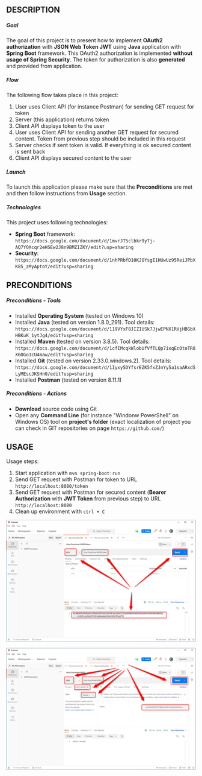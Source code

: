 DESCRIPTION
-----------

##### Goal
The goal of this project is to present how to implement **OAuth2 authorization** with **JSON Web Token JWT** using **Java** application with **Spring Boot** framework. This OAuth2 authorization is implemented **without usage of Spring Security**. The token for authorization is also **generated** and provided from application.

##### Flow
The following flow takes place in this project:
1. User uses Client API (for instance Postman) for sending GET request for token
1. Server (this application) returns token
1. Client API displays token to the user
1. User uses Client API for sending another GET request for secured content. Token from previous step should be included in this request
1. Server checks if sent token is valid. If everything is ok secured content is sent back
1. Client API displays secured content to the user 


##### Launch
To launch this application please make sure that the **Preconditions** are met and then follow instructions from **Usage** section.

##### Technologies
This project uses following technologies:
* **Spring Boot** framework: `https://docs.google.com/document/d/1mvrJT5clbkr9yTj-AQ7YOXcqr2eHSEw2J8n9BMZIZKY/edit?usp=sharing`
* **Security**: `https://docs.google.com/document/d/1nhPRbfD10KJOYsgI1HUwUz95ReiJPbXK85_zMyAptoY/edit?usp=sharing`


PRECONDITIONS
-------------

##### Preconditions - Tools
* Installed **Operating System** (tested on Windows 10)
* Installed **Java** (tested on version 1.8.0_291). Tool details: `https://docs.google.com/document/d/119VYxF8JIZIUSk7JjwEPNX1RVjHBGbXHBKuK_1ytJg4/edit?usp=sharing`
* Installed **Maven** (tested on version 3.8.5). Tool details: `https://docs.google.com/document/d/1cfIMcqkWlobUfVfTLQp7ixqEcOtoTR8X6OGo3cU4maw/edit?usp=sharing`
* Installed **Git** (tested on version 2.33.0.windows.2). Tool details: `https://docs.google.com/document/d/1Iyxy5DYfsrEZK5fxZJnYy5a1saARxd5LyMEscJKSHn0/edit?usp=sharing`
* Installed **Postman** (tested on version 8.11.1)

##### Preconditions - Actions
* **Download** source code using Git 
* Open any **Command Line** (for instance "Windonw PowerShell" on Windows OS) tool on **project's folder** (exact localization of project you can check in GIT repositories on page `https://github.com/`)


USAGE
-----

Usage steps:
1. Start application with `mvn spring-boot:run`
1. Send GET request with Postman for token to URL `http://localhost:8080/token`
1. Send GET request with Postman for secured content (**Bearer Authorization** with **JWT Token** from previous step) to URL `http://localhost:8080`
1. Clean up environment with `ctrl + C`

![My Image](image-1.png)

![My Image](image-2.png)